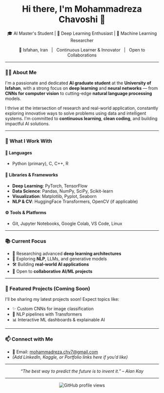 <h1 align="center">Hi there, I'm Mohammadreza Chavoshi 👋</h1>

<p align="center">
  🎓 AI Master's Student | 🤖 Deep Learning Enthusiast | 🧠 Machine Learning Researcher  
</p>

<p align="center">
  📍 Isfahan, Iran &nbsp&nbsp|&nbsp&nbsp Continuous Learner & Innovator &nbsp&nbsp|&nbsp&nbsp Open to Collaborations
</p>

---

### 👨‍💻 About Me

I'm a passionate and dedicated **AI graduate student** at the **University of Isfahan**, with a strong focus on **deep learning** and **neural networks** — from **CNNs for computer vision** to cutting-edge **natural language processing** models.

I thrive at the intersection of research and real-world application, constantly exploring innovative ways to solve problems using data and intelligent systems. I'm committed to **continuous learning**, **clean coding**, and building impactful AI solutions.

---

### 🧠 What I Work With

#### 🚀 Languages
- Python (primary), C, C++, R

#### 🧰 Libraries & Frameworks
- **Deep Learning**: PyTorch, TensorFlow
- **Data Science**: Pandas, NumPy, SciPy, Scikit-learn
- **Visualization**: Matplotlib, Pyplot, Seaborn
- **NLP & CV**: HuggingFace Transformers, OpenCV (if applicable)

#### ⚙️ Tools & Platforms
- Git, Jupyter Notebooks, Google Colab, VS Code, Linux

---

### 📚 Current Focus

- 🔬 Researching advanced **deep learning architectures**
- 💬 Exploring **NLP**, LLMs, and generative models
- 🛠️ Building **real-world AI applications**
- 🤝 Open to **collaborative AI/ML projects**

---

### 📌 Featured Projects (Coming Soon)

I'll be sharing my latest projects soon! Expect topics like:
- ✨ Custom CNNs for image classification
- 🧠 NLP pipelines with Transformers
- 📊 Interactive ML dashboards & explainable AI

---

### 📫 Connect with Me

- 📧 Email: [mohammadreza.chv7@gmail.com](mailto:mohammadreza.chv7@gmail.com)
- *(Add LinkedIn, Kaggle, or Portfolio links here if you’d like)*

---

<p align="center">
  <i>“The best way to predict the future is to invent it.” – Alan Kay</i>
</p>

---

<p align="center">
  <img src="https://komarev.com/ghpvc/?username=MohammadrezaChv&style=flat-square&color=blue" alt="GitHub profile views" />
</p>

